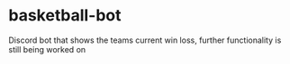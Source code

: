 # basketball-bot

Discord bot that shows the teams current win loss, further functionality is still being worked on
